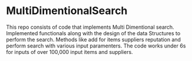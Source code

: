 # MultiDimentionalSearch

This repo consists of code that implements Multi Dimentional search. Implemented functionals along with the design of
the data Structures to perform the search. Methods like add for items suppliers reputation and perform search with 
various input paramenters. The code works under 6s for inputs of over 100,000 input items and suppliers.
